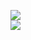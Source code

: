 [![](https://img.shields.io/badge/Made%20With-Github%20Spray-lightgrey.svg?style=for-the-badge&logo=github)](https://github.com/Annihil/github-spray#27714)  
[![](https://i.imgur.com/2DrTn0Z.gif)](https://github.com/Annihil/github-spray)